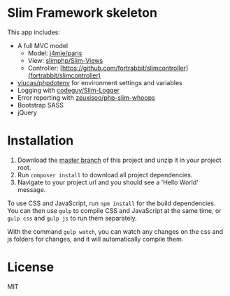 # Slim Framework skeleton

This app includes:
* A full MVC model 
    * Model: [j4mie/paris](https://github.com/j4mie/paris)
    * View: [slimphp/Slim-Views](https://github.com/slimphp/Slim-Views)
    * Controller: [https://github.com/fortrabbit/slimcontroller](fortrabbit/slimcontroller)
* [vlucas/phpdotenv](https://github.com/vlucas/phpdotenv) for environment settings and variables
* Logging with [codeguy/Slim-Logger](https://github.com/codeguy/Slim-Logger)
* Error reporting with [zeuxisoo/php-slim-whoops](https://github.com/zeuxisoo/php-slim-whoops)
* Bootstrap SASS
* jQuery

# Installation
1. Download the [master branch](https://github.com/EdwinHoksberg/slim-framework-skeleton/archive/master.zip) of this project and unzip it in your project root.
2. Run `composer install` to download all project dependencies.
3. Navigate to your project url and you should see a 'Hello World' message.

To use CSS and JavaScript, run `npm install` for the build dependencies. 
You can then use `gulp` to compile CSS and JavaScript at the same time, or `gulp css` and `gulp js` to run them separately.

With the command `gulp watch`, you can watch any changes on the css and js folders for changes, and it will automatically compile them.


# License
MIT

